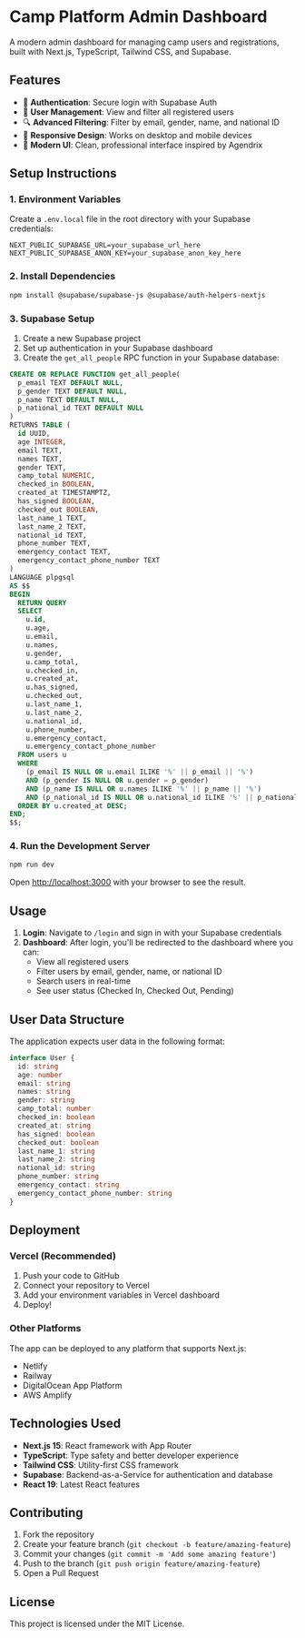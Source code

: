 # Camp Platform Admin Dashboard

A modern admin dashboard for managing camp users and registrations, built with Next.js, TypeScript, Tailwind CSS, and Supabase.

## Features

- 🔐 **Authentication**: Secure login with Supabase Auth
- 👥 **User Management**: View and filter all registered users
- 🔍 **Advanced Filtering**: Filter by email, gender, name, and national ID
- 📱 **Responsive Design**: Works on desktop and mobile devices
- 🎨 **Modern UI**: Clean, professional interface inspired by Agendrix

## Setup Instructions

### 1. Environment Variables

Create a `.env.local` file in the root directory with your Supabase credentials:

```env
NEXT_PUBLIC_SUPABASE_URL=your_supabase_url_here
NEXT_PUBLIC_SUPABASE_ANON_KEY=your_supabase_anon_key_here
```

### 2. Install Dependencies

```bash
npm install @supabase/supabase-js @supabase/auth-helpers-nextjs
```

### 3. Supabase Setup

1. Create a new Supabase project
2. Set up authentication in your Supabase dashboard
3. Create the `get_all_people` RPC function in your Supabase database:

```sql
CREATE OR REPLACE FUNCTION get_all_people(
  p_email TEXT DEFAULT NULL,
  p_gender TEXT DEFAULT NULL,
  p_name TEXT DEFAULT NULL,
  p_national_id TEXT DEFAULT NULL
)
RETURNS TABLE (
  id UUID,
  age INTEGER,
  email TEXT,
  names TEXT,
  gender TEXT,
  camp_total NUMERIC,
  checked_in BOOLEAN,
  created_at TIMESTAMPTZ,
  has_signed BOOLEAN,
  checked_out BOOLEAN,
  last_name_1 TEXT,
  last_name_2 TEXT,
  national_id TEXT,
  phone_number TEXT,
  emergency_contact TEXT,
  emergency_contact_phone_number TEXT
)
LANGUAGE plpgsql
AS $$
BEGIN
  RETURN QUERY
  SELECT 
    u.id,
    u.age,
    u.email,
    u.names,
    u.gender,
    u.camp_total,
    u.checked_in,
    u.created_at,
    u.has_signed,
    u.checked_out,
    u.last_name_1,
    u.last_name_2,
    u.national_id,
    u.phone_number,
    u.emergency_contact,
    u.emergency_contact_phone_number
  FROM users u
  WHERE 
    (p_email IS NULL OR u.email ILIKE '%' || p_email || '%')
    AND (p_gender IS NULL OR u.gender = p_gender)
    AND (p_name IS NULL OR u.names ILIKE '%' || p_name || '%')
    AND (p_national_id IS NULL OR u.national_id ILIKE '%' || p_national_id || '%')
  ORDER BY u.created_at DESC;
END;
$$;
```

### 4. Run the Development Server

```bash
npm run dev
```

Open [http://localhost:3000](http://localhost:3000) with your browser to see the result.

## Usage

1. **Login**: Navigate to `/login` and sign in with your Supabase credentials
2. **Dashboard**: After login, you'll be redirected to the dashboard where you can:
   - View all registered users
   - Filter users by email, gender, name, or national ID
   - Search users in real-time
   - See user status (Checked In, Checked Out, Pending)

## User Data Structure

The application expects user data in the following format:

```typescript
interface User {
  id: string
  age: number
  email: string
  names: string
  gender: string
  camp_total: number
  checked_in: boolean
  created_at: string
  has_signed: boolean
  checked_out: boolean
  last_name_1: string
  last_name_2: string
  national_id: string
  phone_number: string
  emergency_contact: string
  emergency_contact_phone_number: string
}
```

## Deployment

### Vercel (Recommended)

1. Push your code to GitHub
2. Connect your repository to Vercel
3. Add your environment variables in Vercel dashboard
4. Deploy!

### Other Platforms

The app can be deployed to any platform that supports Next.js:
- Netlify
- Railway
- DigitalOcean App Platform
- AWS Amplify

## Technologies Used

- **Next.js 15**: React framework with App Router
- **TypeScript**: Type safety and better developer experience
- **Tailwind CSS**: Utility-first CSS framework
- **Supabase**: Backend-as-a-Service for authentication and database
- **React 19**: Latest React features

## Contributing

1. Fork the repository
2. Create your feature branch (`git checkout -b feature/amazing-feature`)
3. Commit your changes (`git commit -m 'Add some amazing feature'`)
4. Push to the branch (`git push origin feature/amazing-feature`)
5. Open a Pull Request

## License

This project is licensed under the MIT License.